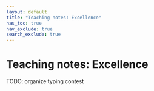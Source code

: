 ```yaml
---
layout: default
title: "Teaching notes: Excellence"
has_toc: true
nav_exclude: true
search_exclude: true
---
```


# Teaching notes: Excellence

TODO: organize typing contest